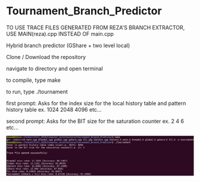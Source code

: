 # Tournament_Branch_Predictor
TO USE TRACE FILES GENERATED FROM REZA'S BRANCH EXTRACTOR, USE MAIN(reza).cpp INSTEAD OF main.cpp

Hybrid branch predictor (GShare + two level local)

Clone / Download the repository

navigate to directory and open terminal

to compile, type make

to run, type ./tournament

first prompt: Asks for the index size for the local history table and pattern history table
  ex. 1024
      2048
      4096
      etc...

second prompt: Asks for the BIT size for the saturation counter
  ex. 2
      4
      6
      etc...
     
![Alt text](example.png?raw=true "Results")
     
     
